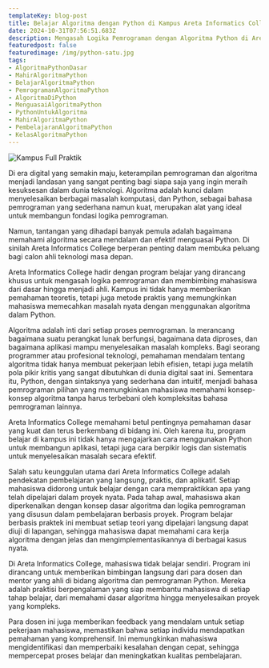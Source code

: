```yaml
---
templateKey: blog-post
title: Belajar Algoritma dengan Python di Kampus Areta Informatics College. Solusi Efektif untuk Mengasah Logika Pemrograman dan Menjadi Ahli Teknologi Masa Depan
date: 2024-10-31T07:56:51.683Z
description: Mengasah Logika Pemrograman dengan Algoritma Python di Areta Informatics College. Langkah Awal yang Tepat untuk Menjadi Ahli Teknologi Masa Depan dengan Penguasaan Mendalam pada Keterampilan Digital
featuredpost: false
featuredimage: /img/python-satu.jpg
tags:
- AlgoritmaPythonDasar	
- MahirAlgoritmaPython	
- BelajarAlgoritmaPython	
- PemrogramanAlgoritmaPython	
- AlgoritmaDiPython	
- MenguasaiAlgoritmaPython	
- PythonUntukAlgoritma	
- MahirAlgoritmaPython	
- PembelajaranAlgoritmaPython	
- KelasAlgoritmaPython	
---
```


![Kampus Full Praktik](/img/python-satu.jpg "Kampus Full Praktik")

Di era digital yang semakin maju, keterampilan pemrograman dan algoritma menjadi landasan yang sangat penting bagi siapa saja yang ingin meraih kesuksesan dalam dunia teknologi. Algoritma adalah kunci dalam menyelesaikan berbagai masalah komputasi, dan Python, sebagai bahasa pemrograman yang sederhana namun kuat, merupakan alat yang ideal untuk membangun fondasi logika pemrograman.	
	
Namun, tantangan yang dihadapi banyak pemula adalah bagaimana memahami algoritma secara mendalam dan efektif menguasai Python. Di sinilah Areta Informatics College berperan penting dalam membuka peluang bagi calon ahli teknologi masa depan.	
	
Areta Informatics College hadir dengan program belajar yang dirancang khusus untuk mengasah logika pemrograman dan membimbing mahasiswa dari dasar hingga menjadi ahli. Kampus ini tidak hanya memberikan pemahaman teoretis, tetapi juga metode praktis yang memungkinkan mahasiswa memecahkan masalah nyata dengan menggunakan algoritma dalam Python.	
	
Algoritma adalah inti dari setiap proses pemrograman. Ia merancang bagaimana suatu perangkat lunak berfungsi, bagaimana data diproses, dan bagaimana aplikasi mampu menyelesaikan masalah kompleks. Bagi seorang programmer atau profesional teknologi, pemahaman mendalam tentang algoritma tidak hanya membuat pekerjaan lebih efisien, tetapi juga melatih pola pikir kritis yang sangat dibutuhkan di dunia digital saat ini. Sementara itu, Python, dengan sintaksnya yang sederhana dan intuitif, menjadi bahasa pemrograman pilihan yang memungkinkan mahasiswa memahami konsep-konsep algoritma tanpa harus terbebani oleh kompleksitas bahasa pemrograman lainnya.	
	
Areta Informatics College memahami betul pentingnya pemahaman dasar yang kuat dan terus berkembang di bidang ini. Oleh karena itu, program belajar di kampus ini tidak hanya mengajarkan cara menggunakan Python untuk membangun aplikasi, tetapi juga cara berpikir logis dan sistematis untuk menyelesaikan masalah secara efektif.	
	
Salah satu keunggulan utama dari Areta Informatics College adalah pendekatan pembelajaran yang langsung, praktis, dan aplikatif. Setiap mahasiswa didorong untuk belajar dengan cara mempraktikkan apa yang telah dipelajari dalam proyek nyata. Pada tahap awal, mahasiswa akan diperkenalkan dengan konsep dasar algoritma dan logika pemrograman yang disusun dalam pembelajaran berbasis proyek. Program belajar berbasis praktek ini membuat setiap teori yang dipelajari langsung dapat diuji di lapangan, sehingga mahasiswa dapat memahami cara kerja algoritma dengan jelas dan mengimplementasikannya di berbagai kasus nyata.	
	
Di Areta Informatics College, mahasiswa tidak belajar sendiri. Program ini dirancang untuk memberikan bimbingan langsung dari para dosen dan mentor yang ahli di bidang algoritma dan pemrograman Python. Mereka adalah praktisi berpengalaman yang siap membantu mahasiswa di setiap tahap belajar, dari memahami dasar algoritma hingga menyelesaikan proyek yang kompleks.	
	
Para dosen ini juga memberikan feedback yang mendalam untuk setiap pekerjaan mahasiswa, memastikan bahwa setiap individu mendapatkan pemahaman yang komprehensif. Ini memungkinkan mahasiswa mengidentifikasi dan memperbaiki kesalahan dengan cepat, sehingga mempercepat proses belajar dan meningkatkan kualitas pembelajaran.	